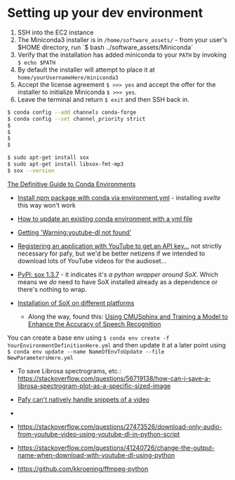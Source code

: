 # Setting up your dev environment

1. SSH into the EC2 instance
1. The Miniconda3 installer is in `/home/software_assets/` - from your user's $HOME directory, run `$ bash ../software_assets/Miniconda`
1. Verify that the installation has added miniconda to your `PATH` by invoking `$ echo $PATH`
1. By default the installer will attempt to place it at `home/yourUsernameHere/miniconda3`
1. Accept the license agreement `$ >>> yes` and accept the offer for the installer to initialize Miniconda `$ >>> yes`.
1. Leave the terminal and return `$ exit` and then SSH back in.

```bash
$ conda config --add channels conda-forge
$ conda config --set channel_priority strict
$
$
$
$

```

```bash
$ sudo apt-get install sox
$ sudo apt-get install libsox-fmt-mp3
$ sox --version
```


[The Definitive Guide to Conda Environments](https://towardsdatascience.com/a-guide-to-conda-environments-bc6180fc533)
+ [Install npm package with conda via environment.yml](https://stackoverflow.com/questions/57082949/install-npm-package-with-conda-via-environment-yml) - installing _svelte_ this way won't work
+ [How to update an existing conda environment with a yml file](https://stackoverflow.com/questions/42352841/how-to-update-an-existing-conda-environment-with-a-yml-file)

+ [Getting 'Warning:youtube-dl not found'](https://github.com/mps-youtube/pafy/issues/154)
+ [Registering an application with YouTube to get an API key...](https://developers.google.com/youtube/registering_an_application) not strictly necessary for pafy, but we'd be better netizens if we intended to download lots of YouTube videos for the audioset...
+ [PyPI: sox 1.3.7](https://pypi.org/project/sox/) - it indicates it's _a python wrapper around SoX_. Which means we _do_ need to have SoX installed already as a dependence or there's nothing to wrap.
+ [Installation of SoX on different platforms](https://at.projects.genivi.org/wiki/display/PROJ/Installation+of+SoX+on+different+Platforms)
    * Along the way, found this: [Using CMUSphinx and Training a Model to Enhance the Accuracy of Speech Recognition](https://at.projects.genivi.org/wiki/display/PROJ/Using+CMUSphinx+and+Training+a+Model+to+Enhance+the+Accuracy+of+Speech+Recognition)

You can create a base env using `$ conda env create -f YourEnvironmentDefinitionHere.yml` and then update it at a later point using `$ conda env update --name NameOfEnvToUpdate --file NewParametersHere.yml`


+ To save Librosa spectrograms, etc.: https://stackoverflow.com/questions/56719138/how-can-i-save-a-librosa-spectrogram-plot-as-a-specific-sized-image

+ [Pafy can't natively handle snippets of a video](https://stackoverflow.com/questions/28423501/download-part-of-the-youtube-video-using-python)
+ [](https://github.com/ytdl-org/youtube-dl/blob/master/README.md#embedding-youtube-dl)
+ https://stackoverflow.com/questions/27473526/download-only-audio-from-youtube-video-using-youtube-dl-in-python-script
+ https://stackoverflow.com/questions/41240726/change-the-output-name-when-download-with-youtube-dl-using-python
+ https://github.com/kkroening/ffmpeg-python